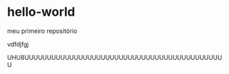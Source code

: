 # hello-world
meu primeiro repositório

vdfdjfgj



UHU8UUUUUUUUUUUUUUUUUUUUUUUUUUUUUUUUUUUUUUUUUUUUU
